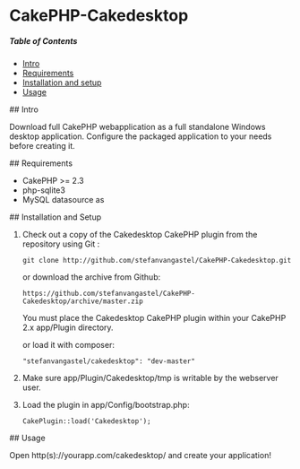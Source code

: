 CakePHP-Cakedesktop
==================

##### Table of Contents  
* [Intro](#intro)  
* [Requirements](#requirements)  
* [Installation and setup](#installation)  
* [Usage](#usage) 

<a name="intro"/>
## Intro

Download full CakePHP webapplication as a full standalone Windows desktop application. Configure the packaged application to your needs before creating it.

<a name="requirements"/>
## Requirements

 * CakePHP >= 2.3
 * php-sqlite3
 * MySQL datasource as

<a name="installation"/>
## Installation and Setup

1. Check out a copy of the Cakedesktop CakePHP plugin from the repository using Git :

	`git clone http://github.com/stefanvangastel/CakePHP-Cakedesktop.git`

	or download the archive from Github: 

	`https://github.com/stefanvangastel/CakePHP-Cakedesktop/archive/master.zip`

	You must place the Cakedesktop CakePHP plugin within your CakePHP 2.x app/Plugin directory.
	
	or load it with composer:
	
	`"stefanvangastel/cakedesktop": "dev-master"`

2. Make sure app/Plugin/Cakedesktop/tmp is writable by the webserver user.

3. Load the plugin in app/Config/bootstrap.php:

	`CakePlugin::load('Cakedesktop');`

<a name="usage"/>
## Usage

Open http(s)://yourapp.com/cakedesktop/ and create your application!


